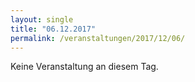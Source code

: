```yaml
---
layout: single
title: "06.12.2017"
permalink: /veranstaltungen/2017/12/06/
---
```


Keine Veranstaltung an diesem Tag.
